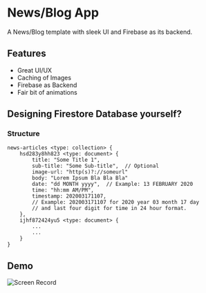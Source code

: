 # News/Blog App
A News/Blog template with sleek UI and Firebase as its backend.

## Features
 - Great UI/UX
 - Caching of Images
 - Firebase as Backend
 - Fair bit of animations
 
## Designing Firestore Database yourself?
### Structure
```
news-articles <type: collection> {
    hsd283y8hh823 <type: document> {
        title: "Some Title 1",
        sub-title: "Some Sub-title",  // Optional
        image-url: "http(s)?://someurl"
        body: "Lorem Ipsum Bla Bla Bla"
        date: "dd MONTH yyyy",  // Example: 13 FEBRUARY 2020
        time: "hh:mm AM/PM",
        timestamp: 202003171107,
        // Example: 202003171107 for 2020 year 03 month 17 day 
        // and last four digit for time in 24 hour format.
    },
    ijhf872424yu5 <type: document> {
        ...
        ...
    }
}
```

## Demo
![Screen Record](/demo/news_blog_screen.gif)
